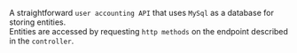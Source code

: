 A straightforward <code>user accounting API</code> that uses <code>MySql</code> as a database for storing entities. 
<br>Entities are accessed by requesting <code>http methods</code> on the endpoint described in the <code>controller</code>.
